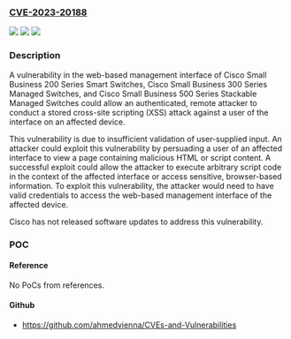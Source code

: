 ### [CVE-2023-20188](https://cve.mitre.org/cgi-bin/cvename.cgi?name=CVE-2023-20188)
![](https://img.shields.io/static/v1?label=Product&message=Cisco%20Small%20Business%20Smart%20and%20Managed%20Switches&color=blue)
![](https://img.shields.io/static/v1?label=Version&message=%3D%201.0.0.16%20&color=brighgreen)
![](https://img.shields.io/static/v1?label=Vulnerability&message=n%2Fa&color=brighgreen)

### Description

A vulnerability in the web-based management interface of Cisco Small Business 200 Series Smart Switches, Cisco Small Business 300 Series Managed Switches, and Cisco Small Business 500 Series Stackable Managed Switches could allow an authenticated, remote attacker to conduct a stored cross-site scripting (XSS) attack against a user of the interface on an affected device. This vulnerability is due to insufficient validation of user-supplied input. An attacker could exploit this vulnerability by persuading a user of an affected interface to view a page containing malicious HTML or script content. A successful exploit could allow the attacker to execute arbitrary script code in the context of the affected interface or access sensitive, browser-based information. To exploit this vulnerability, the attacker would need to have valid credentials to access the web-based management interface of the affected device. Cisco has not released software updates to address this vulnerability.

### POC

#### Reference
No PoCs from references.

#### Github
- https://github.com/ahmedvienna/CVEs-and-Vulnerabilities

